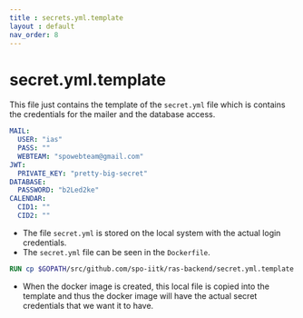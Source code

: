 ```yaml
---
title : secrets.yml.template
layout : default
nav_order: 8
---
```


# secret.yml.template

This file just contains the template of the `secret.yml` file which is contains the credentials for the mailer and the database access.

```yml
MAIL:
  USER: "ias"
  PASS: ""
  WEBTEAM: "spowebteam@gmail.com"
JWT:
  PRIVATE_KEY: "pretty-big-secret"
DATABASE:
  PASSWORD: "b2Led2ke"
CALENDAR:
  CID1: ""
  CID2: ""
```
- The file `secret.yml` is stored on the local system with the actual login credentials.
- The `secret.yml` file can be seen in the `Dockerfile`.

```dockerfile
RUN cp $GOPATH/src/github.com/spo-iitk/ras-backend/secret.yml.template $GOPATH/src/github.com/spo-iitk/ras-backend/secret.yml
```
- When the docker image is created, this local file is copied into the template and thus the docker image will have the actual secret credentials that we want it to have.
